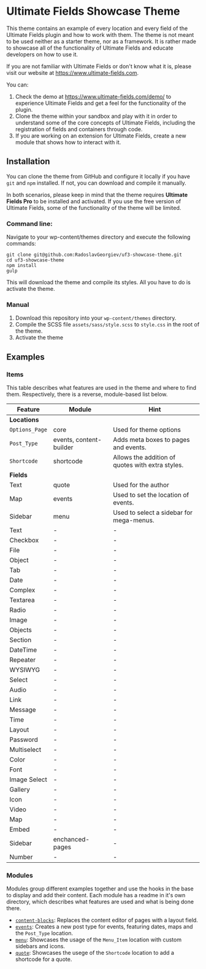 # Ultimate Fields Showcase Theme

This theme contains an example of every location and every field of the Ultimate Fields plugin and how to work with them. The theme is not meant to be used neither as a starter theme, nor as a framework. It is rather made to showcase all of the functionality of Ultimate Fields and educate developers on how to use it.

If you are not familiar with Ultimate Fields or don't know what it is, please visit our website at https://www.ultimate-fields.com.

You can:
1. Check the demo at https://www.ultimate-fields.com/demo/ to experience Ultimate Fields and get a feel for the functionality of the plugin.
2. Clone the theme within your sandbox and play with it in order to understand some of the core concepts of Ultimate Fields, including the registration of fields and containers through code.
3. If you are working on an extension for Ultimate Fields, create a new module that shows how to interact with it.

## Installation
You can clone the theme from GitHub and configure it locally if you have `git` and `npm` installed. If not, you can download and compile it manually.

In both scenarios, please keep in mind that the theme requires __Ultimate Fields Pro__ to be installed and activated. If you use the free version of Ultimate Fields, some of the functionality of the theme will be limited.

### Command line:
Navigate to your wp-content/themes directory and execute the following commands:
```shell
git clone git@github.com:RadoslavGeorgiev/uf3-showcase-theme.git
cd uf3-showcase-theme
npm install
gulp
```

This will download the theme and compile its styles. All you have to do is activate the theme.

### Manual

1. Download this repository into your `wp-content/themes` directory.
2. Compile the SCSS file `assets/sass/style.scss` to `style.css` in the root of the theme.
3. Activate the theme

## Examples

### Items
This table describes what features are used in the theme and where to find them. Respectively, there is a reverse, module-based list below.

| Feature          | Module                  | Hint                                             |
|------------------|-------------------------|--------------------------------------------------|
| __Locations__    |                         |                                                  |
| `Options_Page`   | core                    | Used for theme options                           |
| `Post_Type`      | events, content-builder | Adds meta boxes to pages and events.             |
| `Shortcode`      | shortcode               | Allows the addition of quotes with extra styles. |
| __Fields__       |                         |                                                  |
| Text             | quote                   | Used for the author                              |
| Map              | events                  | Used to set the location of events.              |
| Sidebar          | menu                    | Used to select a sidebar for mega-menus.         |
| Text             | -                       | -                                                |
| Checkbox         | -                       | -                                                |
| File             | -                       | -                                                |
| Object           | -                       | -                                                |
| Tab              | -                       | -                                                |
| Date             | -                       | -                                                |
| Complex          | -                       | -                                                |
| Textarea         | -                       | -                                                |
| Radio            | -                       | -                                                |
| Image            | -                       | -                                                |
| Objects          | -                       | -                                                |
| Section          | -                       | -                                                |
| DateTime         | -                       | -                                                |
| Repeater         | -                       | -                                                |
| WYSIWYG          | -                       | -                                                |
| Select           | -                       | -                                                |
| Audio            | -                       | -                                                |
| Link             | -                       | -                                                |
| Message          | -                       | -                                                |
| Time             | -                       | -                                                |
| Layout           | -                       | -                                                |
| Password         | -                       | -                                                |
| Multiselect      | -                       | -                                                |
| Color            | -                       | -                                                |
| Font             | -                       | -                                                |
| Image Select     | -                       | -                                                |
| Gallery          | -                       | -                                                |
| Icon             | -                       | -                                                |
| Video            | -                       | -                                                |
| Map              | -                       | -                                                |
| Embed            | -                       | -                                                |
| Sidebar          | enchanced-pages         | -                                                |
| Number           | -                       | -                                                |






### Modules
Modules group different examples together and use the hooks in the base to display and add their content. Each module has a readme in it's own directory, which describes what features are used and what is being done there.

- [`content-blocks`](modules/content-blocks): Replaces the content editor of pages with a layout field.
- [`events`](modules/events/): Creates a new post type for events, featuring dates, maps and the `Post_Type` location.
- [`menu`](modules/menu/): Showcases the usage of the `Menu_Item` location with custom sidebars and icons.
- [`quote`](modules/quote/): Showcases the usege of the `Shortcode` location to add a shortcode for a quote.

